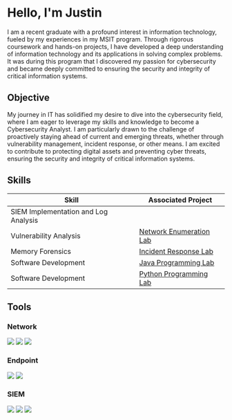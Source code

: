 # Hello, I'm Justin

I am a recent graduate with a profound interest in information technology, fueled by my experiences in my MSIT program. Through rigorous coursework and hands-on projects, I have developed a deep understanding of information technology and its applications in solving complex problems. It was during this program that I discovered my passion for cybersecurity and became deeply committed to ensuring the security and integrity of critical information systems.

## Objective

My journey in IT has solidified my desire to dive into the cybersecurity field, where I am eager to leverage my skills and knowledge to become a Cybersecurity Analyst. I am particularly drawn to the challenge of proactively staying ahead of current and emerging threats, whether through vulnerability management, incident response, or other means. I am excited to contribute to protecting digital assets and preventing cyber threats, ensuring the security and integrity of critical information systems.

## Skills


| Skill                                         | Associated Project         |
|-----------------------------------------------|----------------------------|
| SIEM Implementation and Log Analysis          
| Vulnerability Analysis  | <a href="https://github.com/fypm2000/Network-Enumeration">Network Enumeration Lab</a>|
| Memory Forensics     | <a href="https://github.com/fypm2000/Memory-Forensics-Analysis">Incident Response Lab</a>|
| Software Development |<a href="https://github.com/fypm2000/Java-Programming"> Java Programming Lab</a>|
| Software Development |<a href="https://github.com/fypm2000/Triangular-Arbitrage-Python-"> Python Programming Lab</a>|


## Tools

### Network
<div>
    <img src="https://img.shields.io/badge/-Nmap-EF3B2D?&style=for-the-badge&logo=Nmap&logoColor=white" />
    <img src="https://img.shields.io/badge/-Nessus-EF3B2D?&style=for-the-badge&logo=Nessus&logoColor=white" />
    <img src="https://img.shields.io/badge/-Wireshark-1679A7?&style=for-the-badge&logo=Wireshark&logoColor=white" />
</div>

### Endpoint
<div>
    <img src="https://img.shields.io/badge/-Microsoft_Defender_for_Endpoint-00A4EF?&style=for-the-badge&logo=Microsoft&logoColor=white" />
    <img src="https://img.shields.io/badge/-Velociraptor-4B275F?&style=for-the-badge&logo=Velociraptor&logoColor=white" />
</div>

### SIEM
<div>
    <img src="https://img.shields.io/badge/-Elastic-005571?&style=for-the-badge&logo=Elastic&logoColor=white" />
    <img src="https://img.shields.io/badge/-Microsoft_Sentinel-0078D4?&style=for-the-badge&logo=Microsoft&logoColor=white" />
    <img src="https://img.shields.io/badge/-Splunk-000000?&style=for-the-badge&logo=Splunk&logoColor=white" />
</div>
  
